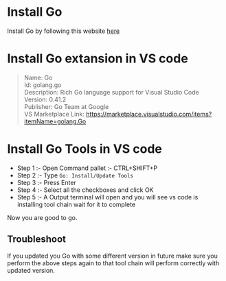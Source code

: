 # Install Go
Install Go by following this website [here](https://go.dev/doc/install)

# Install Go extansion in VS code 

> Name: Go   
Id: golang.go  
Description: Rich Go language support for Visual Studio Code  
Version: 0.41.2  
Publisher: Go Team at Google  
VS Marketplace Link: https://marketplace.visualstudio.com/items?itemName=golang.Go


# Install Go Tools in VS code 
- Step 1 :- Open Command pallet :- CTRL+SHIFT+P
- Step 2 :- Type `Go: Install/Update Tools`
- Step 3 :- Press Enter
- Step 4 :- Select all the checkboxes and click OK
- Step 5 :- A Output terminal will open and you will see vs code is installing tool chain wait for it to complete

Now you are good to go. 

## Troubleshoot 
If you updated you Go with some different version in future make sure you perform the above steps again to that tool chain will perform correctly with updated version.

